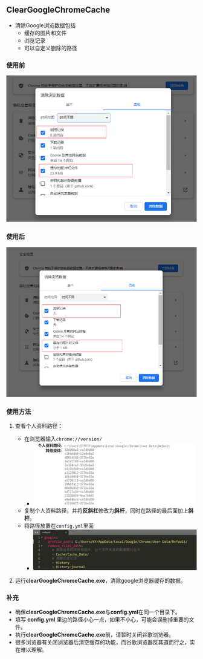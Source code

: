 ## ClearGoogleChromeCache

- 清除Google浏览数据包括
  - 缓存的图片和文件
  - 浏览记录
  - 可以自定义删除的路径

### 使用前

![image-20220523224150656](images/image-20220523224150656.png)

### 使用后

![image-20220523224257043](images/image-20220523224257043.png)

### 使用方法

1. 查看个人资料路径：
   - 在浏览器输入`chrome://version/`
     - ![image-20220523165434348](images/image-20220523165434348.png)
   - 复制个人资料路径，并将**反斜杠**修改为**斜杆**，同时在路径的最后面加上**斜杆**。
   - 将路径放置在`config.yml`里面
     - ![image-20221020171624565](images/image-20221020171624565.png)

2. 运行**clearGoogleChromeCache.exe**，清除google浏览器缓存的数据。

### 补充

- 确保**clearGoogleChromeCache.exe**与**config.yml**在同一个目录下。
- 填写 **config.yml** 里边的路径小心一点，如果不小心，可能会误删掉重要的文件。
- 执行**clearGoogleChromeCache.exe**前，请暂时关闭谷歌浏览器。
- 很多浏览器有关闭浏览器后清空缓存的功能，而谷歌浏览器反其道而行之，实在难以理解。

